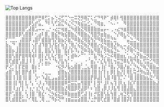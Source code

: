 ![Top Langs](https://github-readme-stats.vercel.app/api/top-langs/?username=miksuy&layout=compact&theme=dark)

⣿⣿⣿⣿⣿⣿⣿⣿⣿⠟⣛⠿⣋⡅⡦⢑⢬⣋⢉⠑⣒⠭⢝⡻⢿⡍⢅⣊⠙⠻⠟⠁⡾⢿⠇⢻⣿⣿⣿⣿⣿⣿⣿⣿⣿⣿⣿
⣿⣿⣿⣿⣿⣿⣿⡿⣣⡞⣥⡀⠙⠇⢣⢋⣵⣍⠳⣌⠪⡙⢷⣮⣥⣊⠄⠙⢿⣶⡀⠈⠢⠄⠂⠀⠻⣿⣿⣿⣿⣿⣿⣿⣿⣿⣿
⣿⣿⣿⣿⣿⣿⢋⣼⣿⣡⠤⠤⢀⡐⠠⣔⡒⢶⣶⣈⠳⣾⣷⣝⢿⣿⣿⣷⣶⣤⡤⠄⢀⠠⣔⠲⣶⣿⣿⣿⣿⣿⣿⣿⣿⣿⣿
⣿⣿⣿⣿⡿⢣⣿⣿⠇⢂⣴⠇⣿⡀⣿⣮⡛⢷⣮⣿⣷⣌⠻⣿⣷⣌⢻⣿⡻⣶⣷⣤⡀⠑⡜⢿⣆⢝⠻⣿⣿⣿⣿⣿⣿⣿⣿
⡋⢉⣉⡀⢠⣿⣿⡿⢠⣿⠏⣾⣿⣷⢻⡝⣷⣦⡪⣷⡙⠿⣷⣜⢿⣯⢳⡝⠻⣷⣮⣭⡙⣓⠀⠀⠉⣤⣑⣈⠻⣿⣿⣿⣿⣿⣿
⣷⣄⠙⢀⣿⣿⣿⡇⢢⡏⣼⠹⣿⢹⡜⣯⡎⢷⣱⢈⢿⡌⢮⣝⢷⡝⢿⣿⡔⣮⣙⢿⣿⣜⠷⣄⠤⣨⡻⣿⣿⣿⣿⣿⣿⣿⣿
⣿⣿⡦⣸⣿⣿⣿⣇⢎⡇⣿⡀⣿⣧⢣⢹⣷⠈⣯⡎⡧⠹⡄⣝⠷⢽⣦⠻⣿⡌⡻⢷⣮⣙⠦⠈⢑⠝⢿⠪⣙⠿⣿⣿⣿⣿⣿
⣿⣿⢣⣿⡟⣿⢿⢿⢾⠇⣿⡇⡜⣇⢧⡊⣿⡆⠙⡅⣾⠷⠔⠉⠁⢈⠉⣧⠙⢷⡨⣑⠮⢿⣿⣶⣆⢡⣄⣱⡝⣷⣬⡻⣿⣿⣿
⣿⢏⣾⣿⢡⣿⣸⠸⢸⠀⡸⡃⣭⣌⠈⠳⡜⣧⢳⡁⠂⢀⠀⡀⠐⠈⣶⡌⠌⣎⢧⢻⣇⢲⣭⣙⠿⢧⢻⡙⢿⣆⢫⣭⣊⠻⣿
⡟⢜⡁⡇⡏⣟⣿⠀⣿⡆⡃⠁⠉⠁⠀⠐⢮⡻⠜⣧⣢⣿⣿⢁⣈⣄⢿⣿⢠⢸⡎⠘⣿⡄⡹⣿⡜⣶⡁⡙⢦⡙⢷⡙⣿⣷⣬
⣴⣿⠁⣷⡇⣿⡟⣾⠸⡃⠀⠠⣀⣀⠀⠀⣾⣿⣦⣜⣿⣿⣿⣿⣿⣿⢸⣿⢸⡎⡇⡆⡿⡇⣷⡜⡇⢿⣇⢭⣚⡻⢦⣽⡌⢿⣿
⣿⣿⢸⢸⣿⢸⡇⣿⠀⡱⠂⠱⣼⣆⣠⣤⣾⣿⣻⣿⣿⣿⣿⣿⣿⣿⡟⡿⣼⡇⢣⣿⠸⣿⢹⡉⠌⠘⣿⢸⣿⣿⣷⣦⣝⠊⢿
⣿⣿⢸⡇⢻⡇⣇⠘⡄⠡⡸⢠⠹⣿⣿⣿⣿⣿⠿⣛⣭⣍⣤⢻⣿⣿⠃⡇⣻⠃⣸⠇⢦⢹⢸⢇⣆⢸⣎⠏⣿⣿⣿⣿⣿⣷⣼
⣿⣿⠸⣰⡎⡇⡘⢰⡐⢰⡑⢇⠰⣜⠿⣿⣿⣷⣜⢿⣿⡿⢟⣼⡿⠃⠆⢱⣿⢠⡿⡸⡸⣧⢻⢸⣿⣼⣿⣄⣿⣿⣿⣿⣿⣿⣿
⣿⡟⢡⣿⣿⡀⢣⢸⣿⠈⣿⣎⠂⢌⡳⣮⣝⡻⠿⣷⣶⣶⣿⢋⣼⢸⡆⡚⣯⣿⢣⣧⢳⣿⢀⢶⣙⢟⢻⣿⣿⣿⣿⣿⣿⣿⣿
⣿⢇⣾⣿⣟⣥⡌⠊⢿⣇⢈⢿⢀⡈⠻⡮⢝⠛⢰⣶⣭⣭⣵⣿⣿⡘⣐⡛⣿⢏⣞⣿⠘⣿⣾⢸⣿⡽⡇⣿⣿⣿⣿⣿⣿⣿⣿
